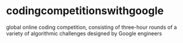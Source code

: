 # codingcompetitionswithgoogle
global online coding competition, consisting of three-hour rounds of a variety of algorithmic challenges designed by Google engineers
